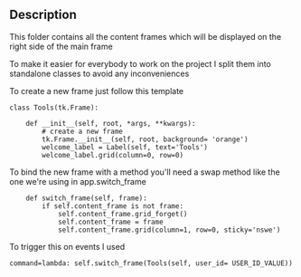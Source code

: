 ## Description
This folder contains all the content frames which will be displayed on the right side of the main frame

To make it easier for everybody to work on the project I split them into standalone classes to avoid any inconveniences

To create a new frame just follow this template

```python3
class Tools(tk.Frame):

    def __init__(self, root, *args, **kwargs):
        # create a new frame
        tk.Frame.__init__(self, root, background= 'orange')
        welcome_label = Label(self, text='Tools')
        welcome_label.grid(column=0, row=0)
```

To bind the new frame with a method you'll need a swap method like the one we're using in app.switch_frame
```python3
    def switch_frame(self, frame):
        if self.content_frame is not frame:
            self.content_frame.grid_forget()
            self.content_frame = frame
            self.content_frame.grid(column=1, row=0, sticky='nswe')
```

To trigger this on events I used 
```python3
command=lambda: self.switch_frame(Tools(self, user_id= USER_ID_VALUE))
```